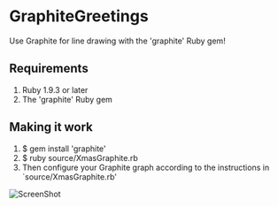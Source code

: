 GraphiteGreetings
=================

Use Graphite for line drawing with the 'graphite' Ruby gem!

Requirements
------------
1. Ruby 1.9.3 or later
1. The 'graphite' Ruby gem

Making it work
----------------
1. $ gem install 'graphite'
1. $ ruby source/XmasGraphite.rb
1. Then configure your Graphite graph according to the instructions in `source/XmasGraphite.rb'

![ScreenShot](https://raw.github.com/matthewskelton/GraphiteGreetings/master/screenshots/Graphite_XmasTree_demo.png)
